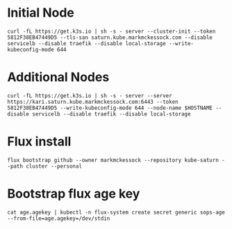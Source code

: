 # Initial Node
`curl -fL https://get.k3s.io | sh -s - server --cluster-init --token 5812F38EB47449D5 --tls-san saturn.kube.markmckessock.com --disable servicelb --disable traefik --disable local-storage --write-kubeconfig-mode 644`
# Additional Nodes
`curl -fL https://get.k3s.io | sh -s - server --server https://kari.saturn.kube.markmckessock.com:6443 --token 5812F38EB47449D5 --write-kubeconfig-mode 644 --node-name $HOSTNAME --disable servicelb --disable traefik --disable local-storage`

# Flux install
`flux bootstrap github --owner markmckessock --repository kube-saturn --path cluster --personal`
# Bootstrap flux age key
`cat age.agekey | kubectl -n flux-system create secret generic sops-age --from-file=age.agekey=/dev/stdin`